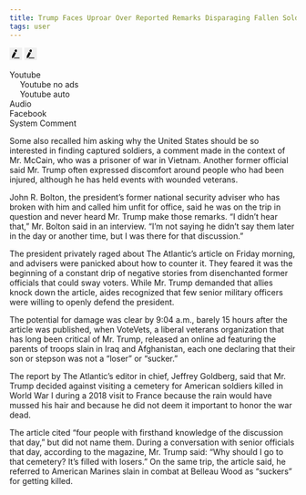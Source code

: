 ```yaml
---
title: Trump Faces Uproar Over Reported Remarks Disparaging Fallen Soldiers
tags: user
---
```


<link rel="stylesheet" href="/assets/css/toc.css">
<script src="/assets/js/toc.js"/></script>
<div id="toc_container">
<div style="min-width: 24px; min-height: 24px;">
<button onclick="toggle_visibility('toc');" class="Show" style="padding: 0; border-width: 0px; outline: none; border-style: solid; cursor: pointer;"><svg height="22px" width="22px" version="1.1" viewBox="0 0 36 36"><g id="pencil-underline" fill="none" fill-rule="evenodd" stroke="none" stroke-width="1"><g id="Group"><mask id="mask-2" fill="white"><polygon id="path-1" points="0 36 36 36 36 0 0 0"></polygon></mask><g id="Clip-4"></g><path id="Fill-1" d="M18.3042,15.77345 L12.9857,26.39495 C12.7662,26.83245 12.4477,27.21345 12.0552,27.50745 L8.2607,30.34495 C7.7407,30.73395 6.9992,30.36245 6.9992,29.71245 L6.9992,24.98495 C6.9992,24.49545 7.1137,24.01295 7.3332,23.57495 L12.6547,12.94745 C12.8522,12.55245 13.3322,12.39195 13.7272,12.58995 L17.9467,14.69895 C18.3422,14.89645 18.5022,15.37795 18.3042,15.77345 Z M19.9172,12.55245 C19.7192,12.94745 19.2392,13.10745 18.8442,12.90995 L14.6247,10.80095 C14.2292,10.60295 14.0692,10.12145 14.2667,9.72595 L15.4537,7.35495 C16.2287,5.80595 18.0962,5.05145 19.6687,5.77695 C21.2937,6.52695 21.9652,8.46245 21.1697,10.04895 L19.9172,12.55245 Z M28.9882,29.66445 C28.9082,30.15645 28.4462,30.49645 27.9477,30.49645 L12.4167,30.49645 C12.0117,30.49645 11.8392,29.98145 12.1632,29.73845 L13.2767,28.90095 C13.6257,28.63845 14.0507,28.49645 14.4877,28.49645 L28.0012,28.49645 C28.6087,28.49645 29.0902,29.03795 28.9882,29.66445 Z" fill="#000000" mask="url(#mask-2)"></path></g></g></svg></button>
<button onclick="toggle_visibility('toc');" class="Hide" style="padding: 0; border-width: 0px; outline: none; border-style: solid; cursor: pointer;"><svg height="22px" width="22px" version="1.1" viewBox="0 0 36 36"><g id="pencil-underline" fill="none" fill-rule="evenodd" stroke="none" stroke-width="1"><g id="Group"><mask id="mask-2" fill="white"><polygon id="path-1" points="0 36 36 36 36 0 0 0"></polygon></mask><g id="Clip-4"></g><path id="Fill-1" d="M18.3042,15.77345 L12.9857,26.39495 C12.7662,26.83245 12.4477,27.21345 12.0552,27.50745 L8.2607,30.34495 C7.7407,30.73395 6.9992,30.36245 6.9992,29.71245 L6.9992,24.98495 C6.9992,24.49545 7.1137,24.01295 7.3332,23.57495 L12.6547,12.94745 C12.8522,12.55245 13.3322,12.39195 13.7272,12.58995 L17.9467,14.69895 C18.3422,14.89645 18.5022,15.37795 18.3042,15.77345 Z M19.9172,12.55245 C19.7192,12.94745 19.2392,13.10745 18.8442,12.90995 L14.6247,10.80095 C14.2292,10.60295 14.0692,10.12145 14.2667,9.72595 L15.4537,7.35495 C16.2287,5.80595 18.0962,5.05145 19.6687,5.77695 C21.2937,6.52695 21.9652,8.46245 21.1697,10.04895 L19.9172,12.55245 Z M28.9882,29.66445 C28.9082,30.15645 28.4462,30.49645 27.9477,30.49645 L12.4167,30.49645 C12.0117,30.49645 11.8392,29.98145 12.1632,29.73845 L13.2767,28.90095 C13.6257,28.63845 14.0507,28.49645 14.4877,28.49645 L28.0012,28.49645 C28.6087,28.49645 29.0902,29.03795 28.9882,29.66445 Z" fill="#000000" mask="url(#mask-2)"></path></g></g></svg></button>
<div id="toc">
<ul class="toc_list ul-toc">
<li><a class="p-toc" href="#First_Point_Header" style="background-image: none;">Youtube</a><ul style="margin-block-start: 0px; margin-block-end: 0px;">
<li><a class="p-toc" href="#First_Sub_Point_a" style="background-image: none;">Youtube no ads</a></li>
<li><a class="p-toc" href="#First_Sub_Point_b" style="background-image: none;">Youtube auto</a></li>
</ul> </li>
<li><a class="p-toc" href="#Second_Point_Header" style="background-image: none;">Audio</a></li>
<li><a class="p-toc" href="#Third_Point_Header" style="background-image: none;">Facebook</a></li>
<li><a class="p-toc" href="#Fourth_Point_Header" style="background-image: none;">System Comment</a></li>
</ul>
</div>
</div>
</div>

Some also recalled him asking why the United States should be so interested in finding captured soldiers, a comment made in the context of Mr. McCain, who was a prisoner of war in Vietnam. Another former official said Mr. Trump often expressed discomfort around people who had been injured, although he has held events with wounded veterans.

John R. Bolton, the president’s former national security adviser who has broken with him and called him unfit for office, said he was on the trip in question and never heard Mr. Trump make those remarks. “I didn’t hear that,” Mr. Bolton said in an interview. “I’m not saying he didn’t say them later in the day or another time, but I was there for that discussion.”

The president privately raged about The Atlantic’s article on Friday morning, and advisers were panicked about how to counter it. They feared it was the beginning of a constant drip of negative stories from disenchanted former officials that could sway voters. While Mr. Trump demanded that allies knock down the article, aides recognized that few senior military officers were willing to openly defend the president.

The potential for damage was clear by 9:04 a.m., barely 15 hours after the article was published, when VoteVets, a liberal veterans organization that has long been critical of Mr. Trump, released an online ad featuring the parents of troops slain in Iraq and Afghanistan, each one declaring that their son or stepson was not a “loser” or “sucker.”

The report by The Atlantic’s editor in chief, Jeffrey Goldberg, said that Mr. Trump decided against visiting a cemetery for American soldiers killed in World War I during a 2018 visit to France because the rain would have mussed his hair and because he did not deem it important to honor the war dead.

The article cited “four people with firsthand knowledge of the discussion that day,” but did not name them. During a conversation with senior officials that day, according to the magazine, Mr. Trump said: “Why should I go to that cemetery? It’s filled with losers.” On the same trip, the article said, he referred to American Marines slain in combat at Belleau Wood as “suckers” for getting killed.
